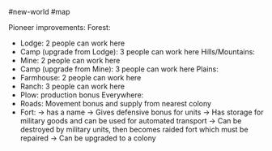 #new-world #map

Pioneer improvements:
Forest:
- Lodge: 2 people can work here
- Camp (upgrade from Lodge): 3 people can work here
Hills/Mountains:
- Mine: 2 people can work here
- Camp (upgrade from Mine): 3 people can work here
Plains:
- Farmhouse: 2 people can work here
- Ranch: 3 people can work here
- Plow: production bonus
Everywhere:
- Roads: Movement bonus and supply from nearest colony
- Fort: 
	-> has a name
	-> Gives defensive bonus for units
	-> Has storage for military goods and can be used for automated transport
	-> Can be destroyed by military units, then becomes raided fort which must be repaired
	-> Can be upgraded to a colony
